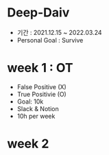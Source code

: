 # Deep-Daiv

- 기간 : 2021.12.15 ~ 2022.03.24
- Personal Goal : Survive

# week 1 : OT
- False Positive (X)
- True Positivie (O)
- Goal: 10k
- Slack & Notion
- 10h per week

# week 2
